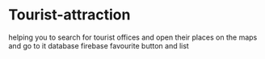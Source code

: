 # Tourist-attraction
helping you to search for tourist offices and open their places on the maps and go to it 
database firebase
favourite button and list
